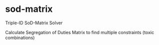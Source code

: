 # sod-matrix
Triple-ID SoD-Matrix Solver 

Calculate Segregation of Duties Matrix to find multiple constraints (toxic combinations) 
